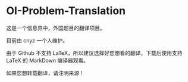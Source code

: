 # OI-Problem-Translation

这是一个信息界中，外国题目的翻译项目。

目前由 cnyz 一个人维护。

由于 Github 不支持 LaTeX，所以建议选择好您想看的翻译，下载后使用支持 LaTeX 的 MarkDown 编译器观看。

如果您想转载翻译，请注明来源！
